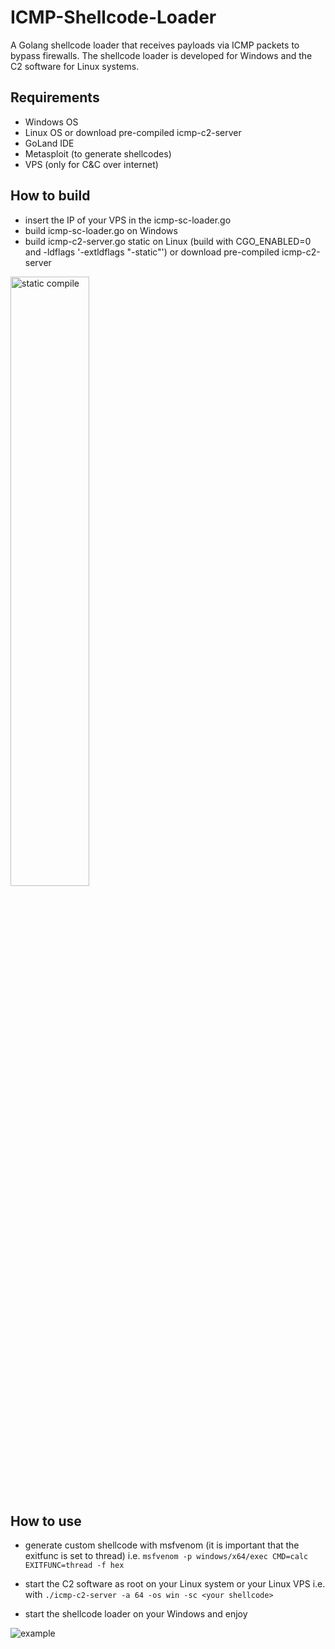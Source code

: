 # ICMP-Shellcode-Loader
A Golang shellcode loader that receives payloads via ICMP packets to bypass firewalls.
The shellcode loader is developed for Windows and the C2 software for Linux systems.

## Requirements
- Windows OS
- Linux OS or download pre-compiled icmp-c2-server
- GoLand IDE
- Metasploit (to generate shellcodes)
- VPS (only for C&C over internet)

## How to build
- insert the IP of your VPS in the icmp-sc-loader.go 
- build icmp-sc-loader.go on Windows
- build icmp-c2-server.go static on Linux (build with CGO_ENABLED=0 and -ldflags '-extldflags "-static"') or download pre-compiled icmp-c2-server

<img src="https://user-images.githubusercontent.com/79810730/223784387-a94cffea-f29d-4463-97ef-067c42e40b95.PNG" alt="static compile" style="width:50%;"/>

## How to use
- generate custom shellcode with msfvenom (it is important that the exitfunc is set to thread) i.e. ```msfvenom -p windows/x64/exec CMD=calc EXITFUNC=thread -f hex```
 
- start the C2 software as root on your Linux system or your Linux VPS i.e. with ```./icmp-c2-server -a 64 -os win -sc <your shellcode>```
- start the shellcode loader on your Windows and enjoy

![example](https://user-images.githubusercontent.com/79810730/223886417-9b944229-acb9-4a97-8107-2895e22adac5.gif)
